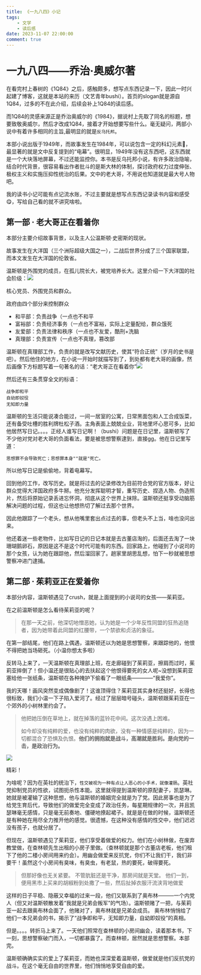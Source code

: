 ```yaml
---
title: 《一九八四》小记
tags: 
    - 文学
    - 读后感
date: 2023-11-07 22:00:00
comment: true
---
```


# 一九八四——乔治·奥威尔著

在看完村上春树的《1Q84》之后，感触颇多，想写点东西记录一下，因此一时兴起建了博客，这就是本站的来历（文艺青年bushi）。首页的slogan就是源自1Q84，过多的不在此介绍，后续会补上1Q84的读后感。

而1Q84的灵感来源正是乔治奥威尔的《1984》，据说村上先取了同名的标题，想要致敬奥威尔，然后才改成1Q84，接着才开始想要写些什么。毫无疑问，两部小说中有着许多相同的主旨,最明显的就是`反乌托邦`。

本部小说出版于1949年，而故事发生在1984年，可以说包含一定的科幻元素🤔，最显著的就是文中反复提到的“电幕”。很明显，1949年没有这东西吧，这东西就是一个大块落地屏幕，不过还能监控你。本书是反乌托邦小说，有许多政治隐喻，结合时代背景，很容易看出作者批斗的是斯大林的体制，探讨政府权力过度伸张、极权主义和实施压抑性统治的后果。文中的老大哥，不用说也知道就是最大号人物吧。

我的读书小记可能有点记流水账，不过主要就是想写点东西记录读书内容和感受😋，写给自己看的就不讲究啥啦。

## 第一部 · 老大哥正在看着你

本部分主要介绍故事背景，以及主人公温斯顿·史密斯的现状。

故事发生在大洋国（三个洲际超级大国之一），二战后世界分成了三个国家联盟，而本文发生在大洋国的伦敦省。

温斯顿是外围党的成员，在孤儿院长大，被党培养长大。这里介绍一下大洋国的社会阶级：![](2023-11-07-23-10-22.png)

核心党员、外围党员和群众。

政府由四个部分来控制群众

* 和平部：负责战争（一点也不和平
* 富裕部：负责经济事务（一点也不富裕，实际上定量配给，群众饿死
* 友爱部：负责法律和秩序（一点也不友爱，酷刑+洗脑
* 真理部：负责宣传（一点也不真理，篡改部

温斯顿在真理部工作，负责的就是改写文献历史，使其“符合正统”（岁月的史书是吧）。然后他住的地方，在小说一开始时就描写到了，到处都有老大哥的画像，然后画像下方标题写着一句著名的话：“老大哥正在看着你”![](2023-11-07-22-43-38.png)

然后还有三条贯穿全文的标语：
```
战争即和平
自幼即奴役
无知即力量
```
温斯顿的生活只能说凑合能过，一间一居室的公寓，日常黑面包和人工合成饭菜，还有备受吐槽的胜利牌杜松子酒。主角表面上兢兢业业，背地里坏心思可多，比如他居然写日记。。。。正经人谁写日记啊！（bushi）问题是在日记里，温斯顿写了不少他对党对老大哥的负面看法，要是被思想警察逮到，直接gg。他在日记里写道：
```
思想罪不会导致死亡；思想罪本身""就是"死亡。
```
所以他写日记是偷偷地，背着电幕写。

回到他的工作，改写历史。就是将过去的记录修改为目前符合党的官方版本，好让群众觉得大洋国政府多牛掰。他充分发挥聪明才智，重写历史、捏造人物、伪造照片，然后将原始记录丢进忘怀洞，彻底从这个世界上抹除。温斯顿还挺享受动脑筋解决问题的过程，但这也让他想热切了解过去那个世界。

因此他跟踪了一个老头，想从他嘴里套出点过去的事，但老头不上当，啥也没问出来。

他还着迷一些老物件，比如写日记的日记本就是去古董店淘的，后面还去淘了一块珊瑚鹅卵石，原因是这不是这个时代可能有的东西。回家路上，他碰到了小说司的那个女孩，认为她在跟踪他，然后溜回家了。趟家里胡思乱想，怕下一秒就被思想警察冲进门逮捕。

## 第二部 · 茱莉亚正在爱着你

本部分内容，温斯顿遇见了crush，就是上面提到的小说司的女孩——茱莉亚。

在之前温斯顿是怎么看待茱莉亚的呢？

>在那一天之前，他深切地憎恶她，认为她是一个少年反性同盟的狂热追随者，因为她带着此同盟的红腰带，一个禁欲和贞洁的象征。

在第一部结尾，他们在路上偶遇，温斯顿还以为她是思想警察，来跟踪他的，他恨不得把她当场砸死。（小温你想太多啦）

反转马上来了，一天温斯顿在真理部上班，在走廊碰到了茱莉亚，擦肩而过时，茱莉亚摔倒了！但小温还是很贴心的去扶起这个他恨得要死的女人呢~没想到茱莉亚塞给他一张纸条，温斯顿在各种掩护下偷看了一眼纸条————“我爱你”。

我的天哪！画风突然变成偶像剧了！这谁顶得住？茱莉亚其实身材还挺好，长得也很标致，我们小温一下子陷入爱河了。经过了层层暗号碰头，温斯顿跟茱莉亚在一个郊外的小树林里约会了。

> 他把她压倒在草地上，就在掉落的蓝铃花中间。这次没遇上困难。
> 
> 如今却没有纯粹的爱，也没有纯粹的肉欲，没有一种情感是纯粹的，因为一切都混合了恐惧及仇恨。**他们的拥抱就是战斗，高潮就是胜利。是向党的一击，是政治行为。**

![](2023-11-29-23-24-31.png)

精彩！

为啥呢？因为在英社的统治下，`性交被视为一种有点让人恶心的小手术，就像灌肠`。英社党抑制党员的性欲，试图扼杀性本能。这里就得提到温斯顿的原配妻子，凯瑟琳。她就是被灌输了这种思想，他与温斯顿的婚姻完全就是为了党。因此房事也是为了给党生育后代，导致他们的做爱完全变成了政治任务，每星期规律的一次，并且凯瑟琳毫无感情，只是毫无前奏地、僵硬地撩起裙子。就是是在做的时候，温斯顿还是有种她在用尽全力推开他的感觉。很遗憾，在这种没有感情的性交中，他们迟迟没有孩子，也就分居了。

但现在，温斯顿遇见了茱莉亚，他们享受着做爱的权力。他们在小树林做，在废弃教堂做，在查林顿先生出租的小房子里做。（查林顿就是那个古董店老板，他们租下了他的二楼小房间用来约会）。用幽会做爱来反抗党，你们不让我们干，我们非要干！虽然这个小房间有臭味，有臭虫，有老鼠，热的要死，破得要死。
> 但那好像也无关紧要。
> 不管肮脏还是干净，那房间就是天堂。
> 他们一到，便用黑市上买来的胡椒粉到处撒了一些，然后扯掉衣服汗流浃背地做爱

这样的日子平稳、隐蔽又幸福的过来一段，他们又联系到了奥布林———一个内党人（但又对温斯顿散发着“我就是兄弟会叛军”的气场）。温斯顿赌了一把，与茱莉亚一起去跟奥布林会面了，他赌对了，奥布林就是兄弟会成员。
奥布林悄悄给了他们一本兄弟会的书，揭示了“战争即和平，无知即力量，自幼即奴役”的真相。

但是。。。。转折马上来了。一天他们照常在查林顿的小房间幽会，读着那本书，下一刻，思想警察破门而入，一切都暴露了。而查林顿，居然就是思想警察。本部完。

温斯顿确确实实的爱上了茱莉亚，而她也深深爱着温斯顿，做爱就是他们反抗党的战斗。在这个毫无自由的世界里，他们悄悄地享受自由的爱。
